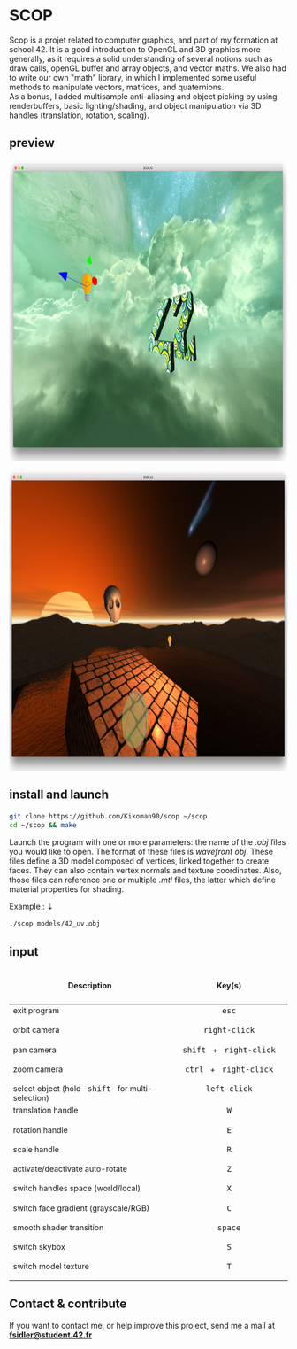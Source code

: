 # SCOP

Scop is a projet related to computer graphics, and part of my formation at school 42.
It is a good introduction to OpenGL and 3D graphics more generally, as it requires a solid understanding of several notions such as draw calls, openGL buffer and array objects, and vector maths. We also had to write our own "math" library, in which I implemented some useful methods to manipulate vectors, matrices, and quaternions.<br />
As a bonus, I added multisample anti-aliasing and object picking by using renderbuffers, basic lighting/shading, and object manipulation via 3D handles (translation, rotation, scaling).

## preview

<img align="center"
src="https://github.com/Kikoman90/scop/blob/master/screenshots/scop_1.png" width="100%" height="544px" />
<br />
<br />
<img align="center"
src="https://github.com/Kikoman90/scop/blob/master/screenshots/scop_2.png" width="100%" height="544px" />

## install and launch

```bash
git clone https://github.com/Kikoman90/scop ~/scop
cd ~/scop && make
```
Launch the program with one or more parameters: the name of the <i>.obj</i> files you would like to open.
The format of these files is <i>wavefront obj</i>. These files define a 3D model composed of vertices, linked together to create faces. They can also contain vertex normals and texture coordinates. Also, those files can reference one or multiple <i>.mtl</i> files, the latter which define material properties for shading.

Example : ⇣
```bash
./scop models/42_uv.obj
```

## input

<table width="100%">
<thead>
<tr>
<td width="55%" height="60px" align="center" cellpadding="0">
<strong>Description</strong>
</td>
<td width="40%" align="center" cellpadding="0">
<span style="width:70px">&nbsp;</span><strong>Key(s)</strong><span style="width:50px">&nbsp;</span>
</td>
</tr>
</thead>
<tbody>
<tr>
<td valign="top" height="30px">exit program</td>
<td valign="top" align="center"><kbd>&nbsp;esc&nbsp;</kbd></td>
</tr>
<tr>
<td valign="top" height="30px">orbit camera</td>
<td valign="top" align="center"><kbd>&nbsp;right-click&nbsp;</kbd></td>
</tr>
<tr>
<td valign="top" height="30px">pan camera</td>
<td valign="top" align="center"><kbd>&nbsp;shift&nbsp;</kbd><span>&nbsp;+&nbsp;</span><kbd>&nbsp;right-click&nbsp;</kbd></td>
</tr>
<tr>
<td valign="top" height="30px">zoom camera</td>
<td valign="top" align="center"><kbd>&nbsp;ctrl&nbsp;</kbd><span>&nbsp;+&nbsp;</span><kbd>&nbsp;right-click&nbsp;</kbd></td>
</tr>
<tr>
<td valign="top" height="30px">select object (hold <kbd>&nbsp;shift&nbsp;</kbd> for multi-selection)</td>
<td valign="top" align="center"><kbd>&nbsp;left-click&nbsp;</kbd></td>
</tr>
<tr>
<td valign="top" height="30px">translation handle</td>
<td valign="top" align="center"><kbd>&nbsp;W&nbsp;</kbd></td>
</tr>
<tr>
<td valign="top" height="30px">rotation handle</td>
<td valign="top" align="center"><kbd>&nbsp;E&nbsp;</kbd></td>
</tr>
<tr>
<td valign="top" height="30px">scale handle</td>
<td valign="top" align="center"><kbd>&nbsp;R&nbsp;</kbd></td>
</tr>
<tr>
<td valign="top" height="30px">activate/deactivate auto-rotate</td>
<td valign="top" align="center"><kbd>&nbsp;Z&nbsp;</kbd></td>
</tr>
<tr>
<td valign="top" height="30px">switch handles space (world/local)</td>
<td valign="top" align="center"><kbd>&nbsp;X&nbsp;</kbd></td>
</tr>
<tr>
<td valign="top" height="30px">switch face gradient (grayscale/RGB)</td>
<td valign="top" align="center"><kbd>&nbsp;C&nbsp;</kbd></td>
</tr>
<tr>
<td valign="top" height="30px">smooth shader transition</td>
<td valign="top" align="center"><kbd>&nbsp;space&nbsp;</kbd></td>
</tr>
<tr>
<td valign="top" height="30px">switch skybox</td>
<td valign="top" align="center"><kbd>&nbsp;S&nbsp;</kbd></td>
</tr>
<tr>
<td valign="top" height="30px">switch model texture</td>
<td valign="top" align="center"><kbd>&nbsp;T&nbsp;</kbd></td>
</tr>
</tbody>
</table>

## Contact & contribute

If you want to contact me, or help improve this project, send me a mail at **fsidler@student.42.fr**
